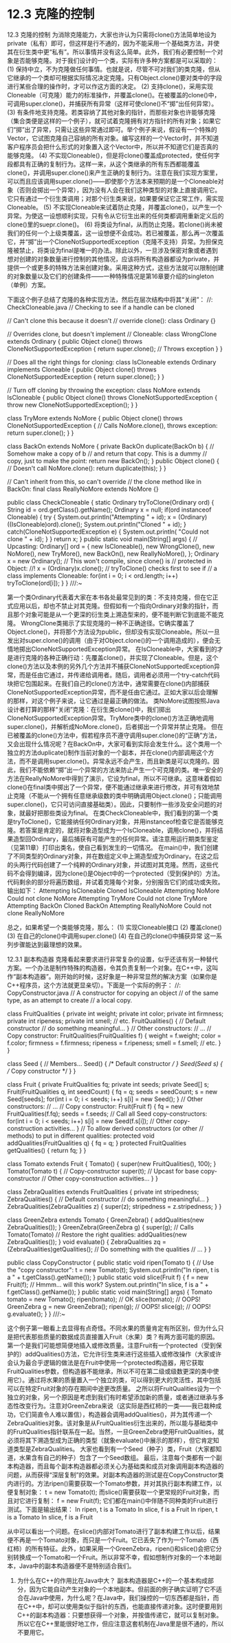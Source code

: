 # 12.3 克隆的控制


12.3 克隆的控制
为消除克隆能力，大家也许认为只需将clone()方法简单地设为private（私有）即可，但这样是行不通的，因为不能采用一个基础类方法，并使其在衍生类中更“私有”。所以事情并没有这么简单。此外，我们有必要控制一个对象是否能够克隆。对于我们设计的一个类，实际有许多种方案都是可以采取的：
(1) 保持中立，不为克隆做任何事情。也就是说，尽管不可对我们的类克隆，但从它继承的一个类却可根据实际情况决定克隆。只有Object.clone()要对类中的字段进行某些合理的操作时，才可以作这方面的决定。
(2) 支持clone()，采用实现Cloneable（可克隆）能力的标准操作，并覆盖clone()。在被覆盖的clone()中，可调用super.clone()，并捕获所有异常（这样可使clone()不“掷”出任何异常）。
(3) 有条件地支持克隆。若类容纳了其他对象的指针，而那些对象也许能够克隆（集合类便是这样的一个例子），就可试着克隆拥有对方指针的所有对象；如果它们“掷”出了异常，只需让这些异常通过即可。举个例子来说，假设有一个特殊的Vector，它试图克隆自己容纳的所有对象。编写这样的一个Vector时，并不知道客户程序员会把什么形式的对象置入这个Vector中，所以并不知道它们是否真的能够克隆。
(4) 不实现Cloneable()，但是将clone()覆盖成protected，使任何字段都具有正确的复制行为。这样一来，从这个类继承的所有东西都能覆盖clone()，并调用super.clone()来产生正确的复制行为。注意在我们实现方案里，可以而且应该调用super.clone()——即使那个方法本来预期的是一个Cloneable对象（否则会掷出一个异常），因为没有人会在我们这种类型的对象上直接调用它。它只有通过一个衍生类调用；对那个衍生类来说，如果要保证它正常工作，需实现Cloneable。
(5) 不实现Cloneable来试着防止克隆，并覆盖clone()，以产生一个异常。为使这一设想顺利实现，只有令从它衍生出来的任何类都调用重新定义后的clone()里的suepr.clone()。
(6) 将类设为final，从而防止克隆。若clone()尚未被我们的任何一个上级类覆盖，这一设想便不会成功。若已被覆盖，那么再一次覆盖它，并“掷”出一个CloneNotSupportedException（克隆不支持）异常。为担保克隆被禁止，将类设为final是唯一的办法。除此以外，一旦涉及保密对象或者遇到想对创建的对象数量进行控制的其他情况，应该将所有构造器都设为private，并提供一个或更多的特殊方法来创建对象。采用这种方式，这些方法就可以限制创建的对象数量以及它们的创建条件——一种特殊情况是第16章要介绍的singleton（单例）方案。

下面这个例子总结了克隆的各种实现方法，然后在层次结构中将其“关闭”：
//: CheckCloneable.java
// Checking to see if a handle can be cloned

// Can't clone this because it doesn't
// override clone():
class Ordinary {}

// Overrides clone, but doesn't implement
// Cloneable:
class WrongClone extends Ordinary {
  public Object clone()
      throws CloneNotSupportedException {
    return super.clone(); // Throws exception
  }
}

// Does all the right things for cloning:
class IsCloneable extends Ordinary 
    implements Cloneable {
  public Object clone() 
      throws CloneNotSupportedException {
    return super.clone();
  }
}

// Turn off cloning by throwing the exception:
class NoMore extends IsCloneable {
  public Object clone() 
      throws CloneNotSupportedException {
    throw new CloneNotSupportedException();
  }
}

class TryMore extends NoMore {
  public Object clone() 
      throws CloneNotSupportedException {
    // Calls NoMore.clone(), throws exception:
    return super.clone();
  }
}

class BackOn extends NoMore {
  private BackOn duplicate(BackOn b) {
    // Somehow make a copy of b
    // and return that copy. This is a dummy
    // copy, just to make the point:
    return new BackOn();
  }
  public Object clone() {
    // Doesn't call NoMore.clone():
    return duplicate(this);
  }
}

// Can't inherit from this, so can't override
// the clone method like in BackOn:
final class ReallyNoMore extends NoMore {}

public class CheckCloneable {
  static Ordinary tryToClone(Ordinary ord) {
    String id = ord.getClass().getName();
    Ordinary x = null;
    if(ord instanceof Cloneable) {
      try {
        System.out.println("Attempting " + id);
        x = (Ordinary)((IsCloneable)ord).clone();
        System.out.println("Cloned " + id);
      } catch(CloneNotSupportedException e) {
        System.out.println(
          "Could not clone " + id);
      }
    }
    return x;
  }
  public static void main(String[] args) {
    // Upcasting:
    Ordinary[] ord = { 
      new IsCloneable(),
      new WrongClone(),
      new NoMore(),
      new TryMore(),
      new BackOn(),
      new ReallyNoMore(),
    };
    Ordinary x = new Ordinary();
    // This won't compile, since clone() is
    // protected in Object:
    //! x = (Ordinary)x.clone();
    // tryToClone() checks first to see if
    // a class implements Cloneable:
    for(int i = 0; i < ord.length; i++)
      tryToClone(ord[i]);
  }
} ///:~

第一个类Ordinary代表着大家在本书各处最常见到的类：不支持克隆，但在它正式应用以后，却也不禁止对其克隆。但假如有一个指向Ordinary对象的指针，而且那个对象可能是从一个更深的衍生类上溯造型来的，便不能判断它到底能不能克隆。
WrongClone类揭示了实现克隆的一种不正确途径。它确实覆盖了Object.clone()，并将那个方法设为public，但却没有实现Cloneable。所以一旦发出对super.clone()的调用（由于对Object.clone()的一个调用造成的），便会无情地掷出CloneNotSupportedException异常。
在IsCloneable中，大家看到的才是进行克隆的各种正确行动：先覆盖clone()，并实现了Cloneable。但是，这个clone()方法以及本例的另外几个方法并不捕获CloneNotSupportedException异常，而是任由它通过，并传递给调用者。随后，调用者必须用一个try-catch代码块把它包围起来。在我们自己的clone()方法中，通常需要在clone()内部捕获CloneNotSupportedException异常，而不是任由它通过。正如大家以后会理解的那样，对这个例子来说，让它通过是最正确的做法。
类NoMore试图按照Java设计者打算的那样“关闭”克隆：在衍生类clone()中，我们掷出CloneNotSupportedException异常。TryMore类中的clone()方法正确地调用super.clone()，并解析成NoMore.clone()，后者掷出一个异常并禁止克隆。
但在已被覆盖的clone()方法中，假若程序员不遵守调用super.clone()的“正确”方法，又会出现什么情况呢？在BackOn中，大家可看到实际会发生什么。这个类用一个独立的方法duplicate()制作当前对象的一个副本，并在clone()内部调用这个方法，而不是调用super.clone()。异常永远不会产生，而且新类是可以克隆的。因此，我们不能依赖“掷”出一个异常的方法来防止产生一个可克隆的类。唯一安全的方法在ReallyNoMore中得到了演示，它设为final，所以不可继承。这意味着假如clone()在final类中掷出了一个异常，便不能通过继承来进行修改，并可有效地禁止克隆（不能从一个拥有任意继承级数的类中明确调用Object.clone()；只能调用super.clone()，它只可访问直接基础类）。因此，只要制作一些涉及安全问题的对象，就最好把那些类设为final。
在类CheckCloneable中，我们看到的第一个类是tryToClone()，它能接纳任何Ordinary对象，并用instanceof检查它是否能够克隆。若答案是肯定的，就将对象造型成为一个IsCloneable，调用clone()，并将结果造型回Ordinary，最后捕获有可能产生的任何异常。请注意用运行期类型鉴定（见第11章）打印出类名，使自己看到发生的一切情况。
在main()中，我们创建了不同类型的Ordinary对象，并在数组定义中上溯造型成为Ordinary。在这之后的头两行代码创建了一个纯粹的Ordinary对象，并试图对其克隆。然而，这些代码不会得到编译，因为clone()是Object中的一个protected（受到保护的）方法。代码剩余的部分将遍历数组，并试着克隆每个对象，分别报告它们的成功或失败。输出如下：
Attempting IsCloneable
Cloned IsCloneable
Attempting NoMore
Could not clone NoMore
Attempting TryMore
Could not clone TryMore
Attempting BackOn
Cloned BackOn
Attempting ReallyNoMore
Could not clone ReallyNoMore

总之，如果希望一个类能够克隆，那么：
(1) 实现Cloneable接口
(2) 覆盖clone()
(3) 在自己的clone()中调用super.clone()
(4) 在自己的clone()中捕获异常
这一系列步骤能达到最理想的效果。

12.3.1 副本构造器
克隆看起来要求进行非常复杂的设置，似乎还该有另一种替代方案。一个办法是制作特殊的构造器，令其负责复制一个对象。在C++中，这叫作“副本构造器”。刚开始的时候，这好象是一种非常显然的解决方案（如果你是C++程序员，这个方法就更显亲切）。下面是一个实际的例子：
//: CopyConstructor.java
// A constructor for copying an object
// of the same type, as an attempt to create
// a local copy.

class FruitQualities {
  private int weight;
  private int color;
  private int firmness;
  private int ripeness;
  private int smell;
  // etc.
  FruitQualities() { // Default constructor
    // do something meaningful...
  }
  // Other constructors:
  // ...
  // Copy constructor:
  FruitQualities(FruitQualities f) {
    weight = f.weight;
    color = f.color;
    firmness = f.firmness;
    ripeness = f.ripeness;
    smell = f.smell;
    // etc.
  }
}

class Seed {
  // Members...
  Seed() { /* Default constructor */ }
  Seed(Seed s) { /* Copy constructor */ }
}

class Fruit {
  private FruitQualities fq;
  private int seeds;
  private Seed[] s;
  Fruit(FruitQualities q, int seedCount) { 
    fq = q;
    seeds = seedCount;
    s = new Seed[seeds];
    for(int i = 0; i < seeds; i++)
      s[i] = new Seed();
  }
  // Other constructors:
  // ...
  // Copy constructor:
  Fruit(Fruit f) {
    fq = new FruitQualities(f.fq);
    seeds = f.seeds;
    // Call all Seed copy-constructors:
    for(int i = 0; i < seeds; i++)
      s[i] = new Seed(f.s[i]);
    // Other copy-construction activities...
  }
  // To allow derived constructors (or other 
  // methods) to put in different qualities:
  protected void addQualities(FruitQualities q) {
    fq = q;
  }
  protected FruitQualities getQualities() {
    return fq;
  }
}

class Tomato extends Fruit {
  Tomato() {
    super(new FruitQualities(), 100);
  }
  Tomato(Tomato t) { // Copy-constructor
    super(t); // Upcast for base copy-constructor
    // Other copy-construction activities...
  }
}

class ZebraQualities extends FruitQualities {
  private int stripedness;
  ZebraQualities() { // Default constructor
    // do something meaningful...
  }
  ZebraQualities(ZebraQualities z) {
    super(z);
    stripedness = z.stripedness;
  }
}

class GreenZebra extends Tomato {
  GreenZebra() {
    addQualities(new ZebraQualities());
  }
  GreenZebra(GreenZebra g) {
    super(g); // Calls Tomato(Tomato)
    // Restore the right qualities:
    addQualities(new ZebraQualities());
  }
  void evaluate() {
    ZebraQualities zq = 
      (ZebraQualities)getQualities();
    // Do something with the qualities
    // ...
  }
}

public class CopyConstructor {
  public static void ripen(Tomato t) {
    // Use the "copy constructor":
    t = new Tomato(t); 
    System.out.println("In ripen, t is a " +
      t.getClass().getName());
  }
  public static void slice(Fruit f) {
    f = new Fruit(f); // Hmmm... will this work?
    System.out.println("In slice, f is a " +
      f.getClass().getName());
  }
  public static void main(String[] args) {
    Tomato tomato = new Tomato();
    ripen(tomato); // OK
    slice(tomato); // OOPS!
    GreenZebra g = new GreenZebra();
    ripen(g); // OOPS!
    slice(g); // OOPS!
    g.evaluate();
  }
} ///:~

这个例子第一眼看上去显得有点奇怪。不同水果的质量肯定有所区别，但为什么只是把代表那些质量的数据成员直接置入Fruit（水果）类？有两方面可能的原因。第一个是我们可能想简便地插入或修改质量。注意Fruit有一个protected（受到保护的）addQualities()方法，它允许衍生类来进行这些插入或修改操作（大家或许会认为最合乎逻辑的做法是在Fruit中使用一个protected构造器，用它获取FruitQualities参数，但构造器不能继承，所以不可在第二级或级数更深的类中使用它）。通过将水果的质量置入一个独立的类，可以得到更大的灵活性，其中包括可以在特定Fruit对象的存在期间中途更改质量。
之所以将FruitQualities设为一个独立的对象，另一个原因是考虑到我们有时希望添加新的质量，或者通过继承与多态性改变行为。注意对GreenZebra来说（这实际是西红柿的一类——我已栽种成功，它们简直令人难以置信），构造器会调用addQualities()，并为其传递一个ZebraQualities对象。该对象是从FruitQualities衍生出来的，所以能与基础类中的FruitQualities指针联系在一起。当然，一旦GreenZebra使用FruitQualities，就必须将其下溯造型成为正确的类型（就象evaluate()中展示的那样），但它肯定知道类型是ZebraQualities。
大家也看到有一个Seed（种子）类，Fruit（大家都知道，水果含有自己的种子）包含了一个Seed数组。
最后，注意每个类都有一个副本构造器，而且每个副本构造器都必须关心为基础类和成员对象调用副本构造器的问题，从而获得“深层复制”的效果。对副本构造器的测试是在CopyConstructor类内进行的。方法ripen()需要获取一个Tomato参数，并对其执行副本构建工作，以便复制对象：
t = new Tomato(t);
而slice()需要获取一个更常规的Fruit对象，而且对它进行复制：
f = new Fruit(f);
它们都在main()中伴随不同种类的Fruit进行测试。下面是输出结果：
In ripen, t is a Tomato
In slice, f is a Fruit
In ripen, t is a Tomato
In slice, f is a Fruit

从中可以看出一个问题。在slice()内部对Tomato进行了副本构建工作以后，结果便不再是一个Tomato对象，而只是一个Fruit。它已丢失了作为一个Tomato（西红柿）的所有特征。此外，如果采用一个GreenZebra，ripen()和slice()会把它分别转换成一个Tomato和一个Fruit。所以非常不幸，假如想制作对象的一个本地副本，Java中的副本构造器便不是特别适合我们。

1. 为什么在C++的作用比在Java中大？
副本构造器是C++的一个基本构成部分，因为它能自动产生对象的一个本地副本。但前面的例子确实证明了它不适合在Java中使用，为什么呢？在Java中，我们操控的一切东西都是指针，而在C++中，却可以使用类似于指针的东西，也能直接传递对象。这时便要用到C++的副本构造器：只要想获得一个对象，并按值传递它，就可以复制对象。所以它在C++里能很好地工作，但应注意这套机制在Java里是很不通的，所以不要用它。
